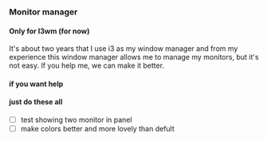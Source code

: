 ### Monitor manager
#### Only for I3wm (for now)

It's about two years that I use i3 as my window manager and from my experience this window manager allows me to manage my monitors, but it's not easy.
If you help me, we can make it better.

#### if you want help
#### just do these all
- [ ] test showing two monitor in panel
- [ ] make colors better and more lovely than defult
